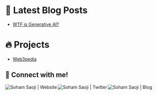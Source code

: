 # 📩 Latest Blog Posts 
<!-- BLOG-POST-LIST:START -->
- [WTF is Generative AI?](https://sohamsaoji.vercel.app/blog/generative-ai)

<!-- BLOG-POST-LIST:END -->

# 🔥 Projects
- [Web3pedia](https://web3pedia.info)


## 🔗 Connect with me!

<p align="center">
    
[<img align="left" alt="Soham Saoji | Website" src="https://img.shields.io/badge/Website-02ccf7?style=for-the-badge&logo=https://raw.githubusercontent.com/iconic/open-iconic/master/svg/globe.svg&logoColor=white" />](https://sohamsaoji.vercel.app)
[<img align="left" alt="Soham Saoji | Twitter" src="https://img.shields.io/badge/Twitter-1DA1F2?style=for-the-badge&logo=twitter&logoColor=white" />](https://twitter.com/SohamSaoji) 
[<img align="left" alt="Soham Saoji | Blog" src="https://img.shields.io/badge/Blog-02ccf7?style=for-the-badge&logo=https://raw.githubusercontent.com/iconic/open-iconic/master/svg/globe.svg&logoColor=white" />](https://www.teknowledge.info/)  

</p>

